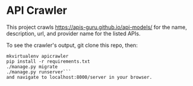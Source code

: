API Crawler
=============
This project crawls https://apis-guru.github.io/api-models/ for the name, description, url, and provider name for the listed APIs.

To see the crawler's output, git clone this repo, then:
```cd apicrawler
mkvirtualenv apicrawler
pip install -r requirements.txt
./manage.py migrate
./manage.py runserver```
and navigate to localhost:8000/server in your browser.
